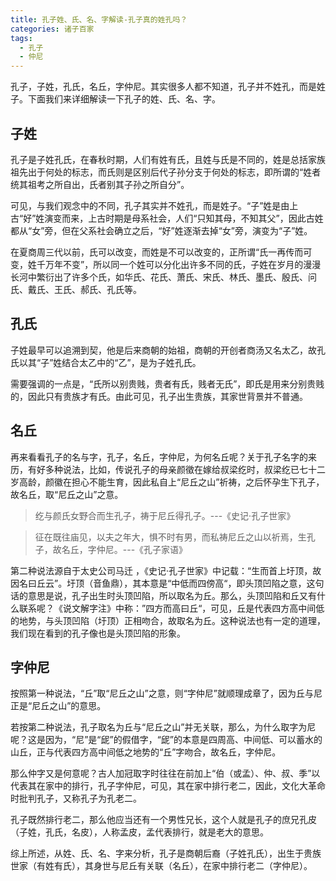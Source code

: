 ```yaml
---
title: 孔子姓、氏、名、字解读-孔子真的姓孔吗？
categories: 诸子百家
tags: 
  - 孔子
  - 仲尼
---
```


孔子，子姓，孔氏，名丘，字仲尼。其实很多人都不知道，孔子并不姓孔，而是姓子。下面我们来详细解读一下孔子的姓、氏、名、字。


## 子姓


孔子是子姓孔氏，在春秋时期，人们有姓有氏，且姓与氏是不同的，姓是总括家族祖先出于何处的标志，而氏则是区别后代子孙分支于何处的标志，即所谓的“姓者统其祖考之所自出，氏者别其子孙之所自分”。

可见，与我们观念中的不同，孔子其实并不姓孔，而是姓子。“子”姓是由上古“好”姓演变而来，上古时期是母系社会，人们“只知其母，不知其父”，因此古姓都从“女”旁，但在父系社会确立之后，“好”姓逐渐去掉“女”旁，演变为“子”姓。

在夏商周三代以前，氏可以改变，而姓是不可以改变的，正所谓“氏一再传而可变，姓千万年不变”，所以同一个姓可以分化出许多不同的氏，子姓在岁月的漫漫长河中繁衍出了许多个氏，如华氏、花氏、萧氏、宋氏、林氏、墨氏、殷氏、问氏、戴氏、王氏、郝氏、孔氏等。


## 孔氏


子姓最早可以追溯到契，他是后来商朝的始祖，商朝的开创者商汤又名太乙，故孔氏以其“子”姓结合太乙中的“乙”，是为子姓孔氏。

需要强调的一点是，“氏所以别贵贱，贵者有氏，贱者无氏”，即氏是用来分别贵贱的，因此只有贵族才有氏。由此可见，孔子出生贵族，其家世背景并不普通。


## 名丘


再来看看孔子的名与字，孔子，名丘，字仲尼，为何名丘呢？关于孔子名字的来历，有好多种说法，比如，传说孔子的母亲颜徵在嫁给叔梁纥时，叔梁纥已七十二岁高龄，颜徽在担心不能生育，因此私自上“尼丘之山”祈祷，之后怀孕生下孔子，故名丘，取“尼丘之山”之意。


> 纥与颜氏女野合而生孔子，祷于尼丘得孔子。---《史记·孔子世家》


> 征在既往庙见，以夫之年大，惧不时有男，而私祷尼丘之山以祈焉，生孔子，故名丘，字仲尼。---《孔子家语》


第二种说法源自于太史公司马迁 ，《史记·孔子世家》中记载：“生而首上圩顶，故因名曰丘云”。圩顶（音鱼鼎），其本意是“中低而四傍高“，即头顶凹陷之意，这句话的意思是说，孔子出生时头顶凹陷，所以取名为丘。那么，头顶凹陷和丘又有什么联系呢？《说文解字注》中称：”四方而高曰丘“，可见，丘是代表四方高中间低的地势，与头顶凹陷（圩顶）正相吻合，故取名为丘。这种说法也有一定的道理，我们现在看到的孔子像也是头顶凹陷的形象。


## 字仲尼


按照第一种说法，“丘”取“尼丘之山”之意，则“字仲尼”就顺理成章了，因为丘与尼正是“尼丘之山”的意思。

若按第二种说法，孔子取名为丘与“尼丘之山”并无关联，那么，为什么取字为尼呢？这是因为，“尼”是“屔”的假借字，“屔”的本意是四周高、中间低、可以蓄水的山丘，正与代表四方高中间低之地势的“丘”字吻合，故名丘，字仲尼。

那么仲字又是何意呢？古人加冠取字时往往在前加上“伯（或孟）、仲、叔、季”以代表其在家中的排行，孔子字仲尼，可见，其在家中排行老二，因此，文化大革命时批判孔子，又称孔子为孔老二。

孔子既然排行老二，那么他应当还有一个男性兄长，这个人就是孔子的庶兄孔皮（子姓，孔氏，名皮），人称孟皮，孟代表排行，就是老大的意思。


综上所述，从姓、氏、名、字来分析，孔子是商朝后裔（子姓孔氏），出生于贵族世家（有姓有氏），其身世与尼丘有关联（名丘），在家中排行老二（字仲尼）。